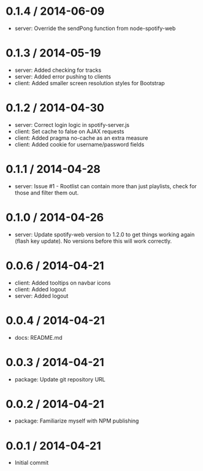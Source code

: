0.1.4 / 2014-06-09
==================
  * server: Override the sendPong function from node-spotify-web

0.1.3 / 2014-05-19
==================
  * server: Added checking for tracks
  * server: Added error pushing to clients
  * client: Added smaller screen resolution styles for Bootstrap

0.1.2 / 2014-04-30
==================

  * server: Correct login logic in spotify-server.js
  * client: Set cache to false on AJAX requests
  * client: Added pragma no-cache as an extra measure
  * client: Added cookie for username/password fields

0.1.1 / 2014-04-28
==================

  * server: Issue #1 - Rootlist can contain more than just playlists, check for those and filter them out.

0.1.0 / 2014-04-26
==================

  * server: Update spotify-web version to 1.2.0 to get things working again (flash key update).  No versions before this will work correctly.

0.0.6 / 2014-04-21
==================

  * client: Added tooltips on navbar icons
  * client: Added logout
  * server: Added logout

0.0.4 / 2014-04-21
==================

  * docs: README.md

0.0.3 / 2014-04-21
==================

  * package: Update git repository URL

0.0.2 / 2014-04-21
==================

  * package: Familiarize myself with NPM publishing

0.0.1 / 2014-04-21
==================

  * Initial commit